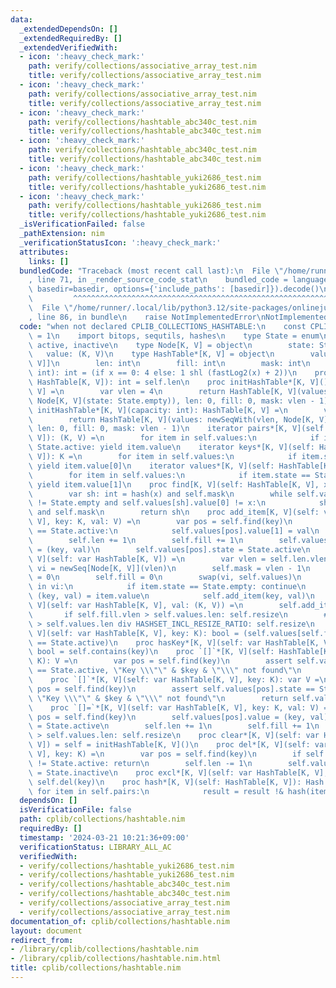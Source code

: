 ```yaml
---
data:
  _extendedDependsOn: []
  _extendedRequiredBy: []
  _extendedVerifiedWith:
  - icon: ':heavy_check_mark:'
    path: verify/collections/associative_array_test.nim
    title: verify/collections/associative_array_test.nim
  - icon: ':heavy_check_mark:'
    path: verify/collections/associative_array_test.nim
    title: verify/collections/associative_array_test.nim
  - icon: ':heavy_check_mark:'
    path: verify/collections/hashtable_abc340c_test.nim
    title: verify/collections/hashtable_abc340c_test.nim
  - icon: ':heavy_check_mark:'
    path: verify/collections/hashtable_abc340c_test.nim
    title: verify/collections/hashtable_abc340c_test.nim
  - icon: ':heavy_check_mark:'
    path: verify/collections/hashtable_yuki2686_test.nim
    title: verify/collections/hashtable_yuki2686_test.nim
  - icon: ':heavy_check_mark:'
    path: verify/collections/hashtable_yuki2686_test.nim
    title: verify/collections/hashtable_yuki2686_test.nim
  _isVerificationFailed: false
  _pathExtension: nim
  _verificationStatusIcon: ':heavy_check_mark:'
  attributes:
    links: []
  bundledCode: "Traceback (most recent call last):\n  File \"/home/runner/.local/lib/python3.12/site-packages/onlinejudge_verify/documentation/build.py\"\
    , line 71, in _render_source_code_stat\n    bundled_code = language.bundle(stat.path,\
    \ basedir=basedir, options={'include_paths': [basedir]}).decode()\n          \
    \         ^^^^^^^^^^^^^^^^^^^^^^^^^^^^^^^^^^^^^^^^^^^^^^^^^^^^^^^^^^^^^^^^^^^^^^^^^^^^^^^^^\n\
    \  File \"/home/runner/.local/lib/python3.12/site-packages/onlinejudge_verify/languages/nim.py\"\
    , line 86, in bundle\n    raise NotImplementedError\nNotImplementedError\n"
  code: "when not declared CPLIB_COLLECTIONS_HASHTABLE:\n    const CPLIB_COLLECTIONS_HASHTABLE*\
    \ = 1\n    import bitops, sequtils, hashes\n    type State = enum\n        empty,\
    \ active, inactive\n    type Node[K, V] = object\n        state: State\n     \
    \   value: (K, V)\n    type HashTable*[K, V] = object\n        values*: seq[Node[K,\
    \ V]]\n        len: int\n        fill: int\n        mask: int\n    proc vlen(x:\
    \ int): int = (if x == 0: 4 else: 1 shl (fastLog2(x) + 2))\n    proc len*[K, V](self:\
    \ HashTable[K, V]): int = self.len\n    proc initHashTable*[K, V](): HashTable[K,\
    \ V] =\n        var vlen = 4\n        return HashTable[K, V](values: newSeqWith(vlen,\
    \ Node[K, V](state: State.empty)), len: 0, fill: 0, mask: vlen - 1)\n    proc\
    \ initHashTable*[K, V](capacity: int): HashTable[K, V] =\n        var vlen = capacity.vlen\n\
    \        return HashTable[K, V](values: newSeqWith(vlen, Node[K, V](state: State.empty)),\
    \ len: 0, fill: 0, mask: vlen - 1)\n    iterator pairs*[K, V](self: HashTable[K,\
    \ V]): (K, V) =\n        for item in self.values:\n            if item.state ==\
    \ State.active: yield item.value\n    iterator keys*[K, V](self: HashTable[K,\
    \ V]): K =\n        for item in self.values:\n            if item.state == State.active:\
    \ yield item.value[0]\n    iterator values*[K, V](self: HashTable[K, V]): V =\n\
    \        for item in self.values:\n            if item.state == State.active:\
    \ yield item.value[1]\n    proc find[K, V](self: HashTable[K, V], x: K): int =\n\
    \        var sh: int = hash(x) and self.mask\n        while self.values[sh].state\
    \ != State.empty and self.values[sh].value[0] != x:\n            sh = (sh + 1)\
    \ and self.mask\n        return sh\n    proc add_item[K, V](self: var HashTable[K,\
    \ V], key: K, val: V) =\n        var pos = self.find(key)\n        if self.values[pos].state\
    \ == State.active:\n            self.values[pos].value[1] = val\n            return\n\
    \        self.len += 1\n        self.fill += 1\n        self.values[pos].value\
    \ = (key, val)\n        self.values[pos].state = State.active\n    proc resize[K,\
    \ V](self: var HashTable[K, V]) =\n        var vlen = self.len.vlen\n        var\
    \ vi = newSeq[Node[K, V]](vlen)\n        self.mask = vlen - 1\n        self.len\
    \ = 0\n        self.fill = 0\n        swap(vi, self.values)\n        for item\
    \ in vi:\n            if item.state == State.empty: continue\n            var\
    \ (key, val) = item.value\n            self.add_item(key, val)\n    proc incl*[K,\
    \ V](self: var HashTable[K, V], val: (K, V)) =\n        self.add_item(val)\n \
    \       if self.fill.vlen > self.values.len: self.resize\n        # if self.fill\
    \ > self.values.len div HASHSET_INCL_RESIZE_RATIO: self.resize\n    proc contains*[K,\
    \ V](self: var HashTable[K, V], key: K): bool = (self.values[self.find(key)].state\
    \ == State.active)\n    proc hasKey*[K, V](self: var HashTable[K, V], key: K):\
    \ bool = self.contains(key)\n    proc `[]`*[K, V](self: HashTable[K, V], key:\
    \ K): V =\n        var pos = self.find(key)\n        assert self.values[pos].state\
    \ == State.active, \"Key \\\"\" & $key & \"\\\" not found\"\n        return self.values[pos].value[1]\n\
    \    proc `[]`*[K, V](self: var HashTable[K, V], key: K): var V =\n        var\
    \ pos = self.find(key)\n        assert self.values[pos].state == State.active,\
    \ \"Key \\\"\" & $key & \"\\\" not found\"\n        return self.values[pos].value[1]\n\
    \    proc `[]=`*[K, V](self: var HashTable[K, V], key: K, val: V) =\n        var\
    \ pos = self.find(key)\n        self.values[pos].value = (key, val)\n        self.values[pos].state\
    \ = State.active\n        self.len += 1\n        self.fill += 1\n        if self.fill.vlen\
    \ > self.values.len: self.resize\n    proc clear*[K, V](self: var HashTable[K,\
    \ V]) = self = initHashTable[K, V]()\n    proc del*[K, V](self: var HashTable[K,\
    \ V], key: K) =\n        var pos = self.find(key)\n        if self.values[pos].state\
    \ != State.active: return\n        self.len -= 1\n        self.values[pos].state\
    \ = State.inactive\n    proc excl*[K, V](self: var HashTable[K, V], key: K) =\
    \ self.del(key)\n    proc hash*[K, V](self: HashTable[K, V]): Hash =\n       \
    \ for item in self.pairs:\n            result = result !& hash(item)\n"
  dependsOn: []
  isVerificationFile: false
  path: cplib/collections/hashtable.nim
  requiredBy: []
  timestamp: '2024-03-21 10:21:36+09:00'
  verificationStatus: LIBRARY_ALL_AC
  verifiedWith:
  - verify/collections/hashtable_yuki2686_test.nim
  - verify/collections/hashtable_yuki2686_test.nim
  - verify/collections/hashtable_abc340c_test.nim
  - verify/collections/hashtable_abc340c_test.nim
  - verify/collections/associative_array_test.nim
  - verify/collections/associative_array_test.nim
documentation_of: cplib/collections/hashtable.nim
layout: document
redirect_from:
- /library/cplib/collections/hashtable.nim
- /library/cplib/collections/hashtable.nim.html
title: cplib/collections/hashtable.nim
---
```

